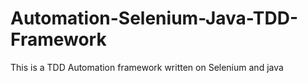 # Automation-Selenium-Java-TDD-Framework
This is a TDD Automation framework written on Selenium and java
